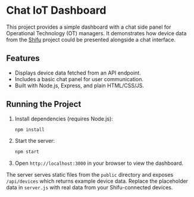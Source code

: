 # Chat IoT Dashboard

This project provides a simple dashboard with a chat side panel for Operational Technology (OT) managers. It demonstrates how device data from the [Shifu](https://github.com/Edgenesis/shifu) project could be presented alongside a chat interface.

## Features

- Displays device data fetched from an API endpoint.
- Includes a basic chat panel for user communication.
- Built with Node.js, Express, and plain HTML/CSS/JS.

## Running the Project

1. Install dependencies (requires Node.js):
   ```bash
   npm install
   ```
2. Start the server:
   ```bash
   npm start
   ```
3. Open `http://localhost:3000` in your browser to view the dashboard.

The server serves static files from the `public` directory and exposes `/api/devices` which returns example device data. Replace the placeholder data in `server.js` with real data from your Shifu-connected devices.
